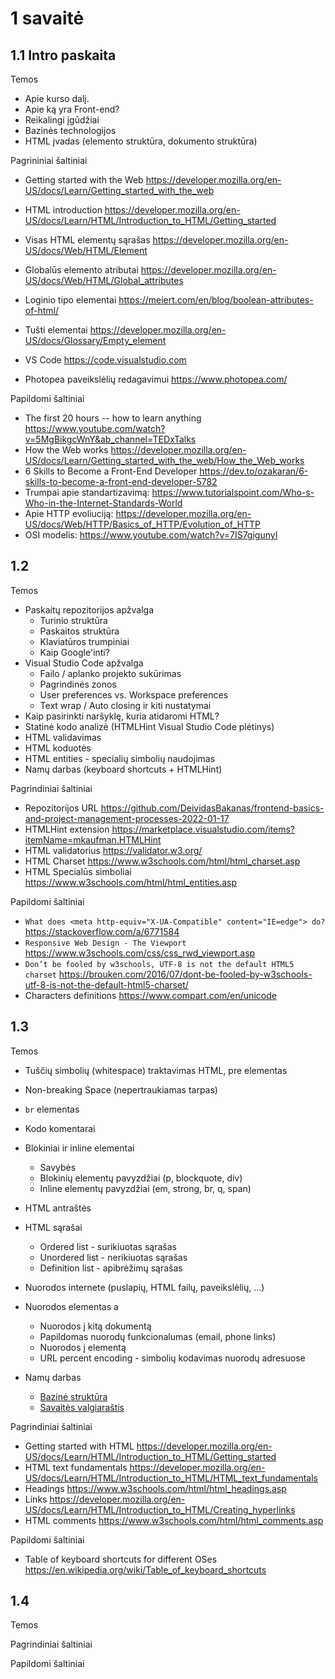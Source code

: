 # 1 savaitė

## 1.1 Intro paskaita

Temos

-   Apie kurso dalį.
-   Apie ką yra Front-end?
-   Reikalingi įgūdžiai
-   Bazinės technologijos
-   HTML įvadas (elemento struktūra, dokumento struktūra)

Pagrininiai šaltiniai

-   Getting started with the Web <https://developer.mozilla.org/en-US/docs/Learn/Getting_started_with_the_web>
-   HTML introduction <https://developer.mozilla.org/en-US/docs/Learn/HTML/Introduction_to_HTML/Getting_started>

-   Visas HTML elementų sąrašas <https://developer.mozilla.org/en-US/docs/Web/HTML/Element>
-   Globalūs elemento atributai <https://developer.mozilla.org/en-US/docs/Web/HTML/Global_attributes>
-   Loginio tipo elementai <https://meiert.com/en/blog/boolean-attributes-of-html/>
-   Tušti elementai <https://developer.mozilla.org/en-US/docs/Glossary/Empty_element>

-   VS Code <https://code.visualstudio.com>
-   Photopea paveikslėlių redagavimui <https://www.photopea.com/>

Papildomi šaltiniai

-   The first 20 hours -- how to learn anything <https://www.youtube.com/watch?v=5MgBikgcWnY&ab_channel=TEDxTalks>
-   How the Web works <https://developer.mozilla.org/en-US/docs/Learn/Getting_started_with_the_web/How_the_Web_works>
-   6 Skills to Become a Front-End Developer <https://dev.to/ozakaran/6-skills-to-become-a-front-end-developer-5782>
-   Trumpai apie standartizavimą: <https://www.tutorialspoint.com/Who-s-Who-in-the-Internet-Standards-World>
-   Apie HTTP evoliuciją: <https://developer.mozilla.org/en-US/docs/Web/HTTP/Basics_of_HTTP/Evolution_of_HTTP>
-   OSI modelis: <https://www.youtube.com/watch?v=7IS7gigunyI>

## 1.2

Temos

-   Paskaitų repozitorijos apžvalga
    -   Turinio struktūra
    -   Paskaitos struktūra
    -   Klaviatūros trumpiniai
    -   Kaip Google'inti?
-   Visual Studio Code apžvalga
    -   Failo / aplanko projekto sukūrimas
    -   Pagrindinės zonos
    -   User preferences vs. Workspace preferences
    -   Text wrap / Auto closing ir kiti nustatymai
-   Kaip pasirinkti naršyklę, kuria atidaromi HTML?
-   Statinė kodo analizė (HTMLHint Visual Studio Code plėtinys)
-   HTML validavimas
-   HTML koduotės
-   HTML entities - specialių simbolių naudojimas
-   Namų darbas (keyboard shortcuts + HTMLHint)

Pagrindiniai šaltiniai

-   Repozitorijos URL <https://github.com/DeividasBakanas/frontend-basics-and-project-management-processes-2022-01-17>
-   HTMLHint extension <https://marketplace.visualstudio.com/items?itemName=mkaufman.HTMLHint>
-   HTML validatorius <https://validator.w3.org/>
-   HTML Charset <https://www.w3schools.com/html/html_charset.asp>
-   HTML Specialūs simboliai <https://www.w3schools.com/html/html_entities.asp>

Papildomi šaltiniai

-   `What does <meta http-equiv="X-UA-Compatible" content="IE=edge"> do?` <https://stackoverflow.com/a/6771584>
-   `Responsive Web Design - The Viewport` <https://www.w3schools.com/css/css_rwd_viewport.asp>
-   `Don’t be fooled by w3schools, UTF-8 is not the default HTML5 charset` <https://brouken.com/2016/07/dont-be-fooled-by-w3schools-utf-8-is-not-the-default-html5-charset/>
-   Characters definitions <https://www.compart.com/en/unicode>

## 1.3

Temos

-   Tuščių simbolių (whitespace) traktavimas HTML, pre elementas
-   Non-breaking Space (nepertraukiamas tarpas)
-   `br` elementas
-   Kodo komentarai
-   Blokiniai ir inline elementai

    -   Savybės
    -   Blokinių elementų pavyzdžiai (p, blockquote, div)
    -   Inline elementų pavyzdžiai (em, strong, br, q, span)

-   HTML antraštės
-   HTML sąrašai
    -   Ordered list - surikiuotas sąrašas
    -   Unordered list - nerikiuotas sąrašas
    -   Definition list - apibrėžimų sąrašas
-   Nuorodos internete (puslapių, HTML failų, paveikslėlių, ...)
-   Nuorodos elementas a
    -   Nuorodos į kitą dokumentą
    -   Papildomas nuorodų funkcionalumas (email, phone links)
    -   Nuorodos į elementą
    -   URL percent encoding - simbolių kodavimas nuorodų adresuose
-   Namų darbas
    -   [Bazinė struktūra](./1.3/assigments/basic-structure/basic-structure.md)
    -   [Savaitės valgiaraštis](./1.3/assigments/weekly-menu/weekly-menu.md)

Pagrindiniai šaltiniai

-   Getting started with HTML <https://developer.mozilla.org/en-US/docs/Learn/HTML/Introduction_to_HTML/Getting_started>
-   HTML text fundamentals <https://developer.mozilla.org/en-US/docs/Learn/HTML/Introduction_to_HTML/HTML_text_fundamentals>
-   Headings <https://www.w3schools.com/html/html_headings.asp>
-   Links <https://developer.mozilla.org/en-US/docs/Learn/HTML/Introduction_to_HTML/Creating_hyperlinks>
-   HTML comments <https://www.w3schools.com/html/html_comments.asp>

Papildomi šaltiniai

-   Table of keyboard shortcuts for different OSes <https://en.wikipedia.org/wiki/Table_of_keyboard_shortcuts>

## 1.4

Temos

Pagrindiniai šaltiniai

Papildomi šaltiniai
